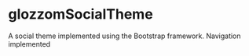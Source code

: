 # glozzomSocialTheme
 A social theme implemented using the Bootstrap framework. Navigation implemented
